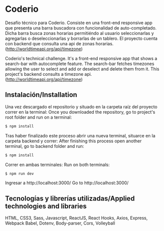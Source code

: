 # Coderio

Desafío técnico para Coderio. Consiste en una front-end responsive app que presenta una barra buscadora con funcionalidad de auto-completado. Dicha barra busca zonas horarias permitiéndo al usuario seleccionarlas y agregarlas o deseleccionarlas y borrarlas de un tablero. 
El proyecto cuenta con backend que consulta una api de zonas horarias. (http://worldtimeapi.org/api/timezone)

Coderio's technical challenge. It's a front-end responsive app that shows a search-bar with autocomplete feature. The search-bar fetches timezones allowing the user to select and add or deselect and delete them from it. 
This project's backend consults a timezone api. (http://worldtimeapi.org/api/timezone)

## Instalación/Installation

Una vez descargado el repositorio y situado en la carpeta raíz del proyecto correr en la terminal: 
Once you downloaded the repository, go to project's root folder and run on a terminal:

```sh
$ npm install
```
Tras haber finalizado este proceso abrir una nueva terminal, situarce en la carpeta backend y correr: 
After finishing this process open another terminal, go to backend folder and run: 

```sh
$ npm install
```
Correr en ambas terminales: 
Run on both terminals: 

```sh
$ npm run dev
```

Ingresar a http://localhost:3000/
Go to http://localhost:3000/

## Tecnologías y librerías utilizadas/Applied technologies and libraries

HTML,
CSS3,
Sass,
Javascript,
ReactJS,
React Hooks,
Axios,
Express,
Webpack
Babel,
Dotenv,
Body-parser,
Cors,
Volleyball
